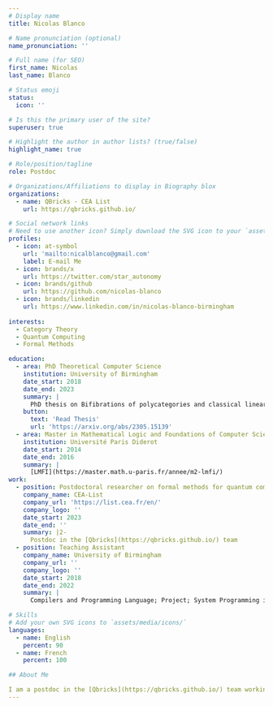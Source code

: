 ```yaml
---
# Display name
title: Nicolas Blanco

# Name pronunciation (optional)
name_pronunciation: ''

# Full name (for SEO)
first_name: Nicolas
last_name: Blanco

# Status emoji
status:
  icon: ''

# Is this the primary user of the site?
superuser: true

# Highlight the author in author lists? (true/false)
highlight_name: true

# Role/position/tagline
role: Postdoc

# Organizations/Affiliations to display in Biography blox
organizations:
  - name: QBricks - CEA List
    url: https://qbricks.github.io/

# Social network links
# Need to use another icon? Simply download the SVG icon to your `assets/media/icons/` folder.
profiles:
  - icon: at-symbol
    url: 'mailto:nicalblanco@gmail.com'
    label: E-mail Me
  - icon: brands/x
    url: https://twitter.com/star_autonomy
  - icon: brands/github
    url: https://github.com/nicolas-blanco
  - icon: brands/linkedin
    url: https://www.linkedin.com/in/nicolas-blanco-birmingham
 
interests:
  - Category Theory
  - Quantum Computing
  - Formal Methods

education:
  - area: PhD Theoretical Computer Science
    institution: University of Birmingham
    date_start: 2018
    date_end: 2023
    summary: |
      PhD thesis on Bifibrations of polycategories and classical linear logic. Supervised by [Noam Zeilberger](https://noamz.org/) and [Paul Levy](https://www.cs.bham.ac.uk/~pbl/).
    button:
      text: 'Read Thesis'
      url: 'https://arxiv.org/abs/2305.15139'
  - area: Master in Mathematical Logic and Foundations of Computer Science
    institution: Université Paris Diderot
    date_start: 2014
    date_end: 2016
    summary: |
      [LMFI](https://master.math.u-paris.fr/annee/m2-lmfi/)
work:
  - position: Postdoctoral researcher on formal methods for quantum computing
    company_name: CEA-List
    company_url: 'https://list.cea.fr/en/'
    company_logo: ''
    date_start: 2023
    date_end: ''
    summary: |2-
      Postdoc in the [Qbricks](https://qbricks.github.io/) team
  - position: Teaching Assistant
    company_name: University of Birmingham
    company_url: ''
    company_logo: ''
    date_start: 2018
    date_end: 2022
    summary: |
      Compilers and Programming Language; Project; System Programming in C/C++; Network Security; Theory of Computation

# Skills
# Add your own SVG icons to `assets/media/icons/`
languages:
  - name: English
    percent: 90
  - name: French
    percent: 100

## About Me

I am a postdoc in the [Qbricks](https://qbricks.github.io/) team working on formal verification of quantum programming. Prior to that I did a PhD in theoretical computer science at the University of Birmingham under the supervision of [Noam Zeilberger](https://noamz.org) and [Paul Levy](https://www.cs.bham.ac.uk/~pbl/). My main research interests involve category theory, logic, and their applications, in particular to quantum computing.
---
```


